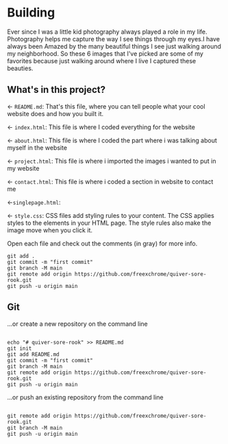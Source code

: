 # Building

Ever since I was a little kid photography always played a role in my
life. Photography helps me capture the way I see things through my
eyes.I have always been Amazed by the many beautiful things I see just
walking around my neighborhood. So these 6 images that I've picked are
some of my favorites because just walking around where I live I
captured these beauties.

## What's in this project?

← `README.md`: That's this file, where you can tell people what your cool website does and how you built it.

← `index.html`: This file is where I coded everything for the website

← `about.html`: This file is where I coded the part where i was talking about myself in the website

← `project.html`: This file is where i imported the images i wanted to put in my website

← `contact.html`: This file is where i coded a section in website to contact me

←`singlepage.html`:

← `style.css`: CSS files add styling rules to your content. The CSS applies styles to the elements in your HTML page. The style rules also make the image move when you click it.

Open each file and check out the comments (in gray) for more info.

```
git add .
git commit -m "first commit"
git branch -M main
git remote add origin https://github.com/freexchrome/quiver-sore-rook.git
git push -u origin main
```

## Git

...or create a new repository on the command line

```

echo "# quiver-sore-rook" >> README.md
git init
git add README.md
git commit -m "first commit"
git branch -M main
git remote add origin https://github.com/freexchrome/quiver-sore-rook.git
git push -u origin main
```

…or push an existing repository from the command line

```

git remote add origin https://github.com/freexchrome/quiver-sore-rook.git
git branch -M main
git push -u origin main
```
